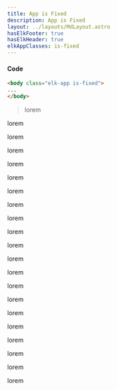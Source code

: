 ```yaml
---
title: App is Fixed
description: App is Fixed
layout: ../layouts/MdLayout.astro
hasElkFooter: true
hasElkHeader: true
elkAppClasses: is-fixed
---
```

<h4>Code</h4>

```html
<body class="elk-app is-fixed">
...
</body>
```

> lorem

lorem

lorem

lorem

lorem

lorem

lorem

lorem

lorem

lorem

lorem

lorem

lorem

lorem

lorem

lorem

lorem

lorem

lorem

lorem

lorem

<script>
    console.log('app-is-fixed');
</script>